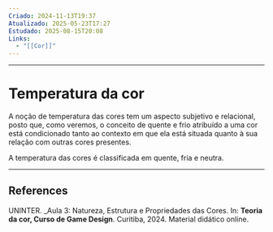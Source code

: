 ```yaml
---
Criado: 2024-11-13T19:37
Atualizado: 2025-05-23T17:27
Estudado: 2025-08-15T20:08
Links:
  - "[[Cor]]"
---
```

---
# Temperatura da cor

A noção de temperatura das cores tem um aspecto subjetivo e relacional, posto que, como veremos, o conceito de quente e frio atribuído a uma cor está condicionado tanto ao contexto em que ela está situada quanto à sua relação com outras cores presentes.

A temperatura das cores é classificada em quente, fria e neutra.

---
## References

UNINTER.  _Aula 3: Natureza, Estrutura e Propriedades das Cores. In: **Teoria da cor, Curso de Game Design**. Curitiba, 2024. Material didático online.